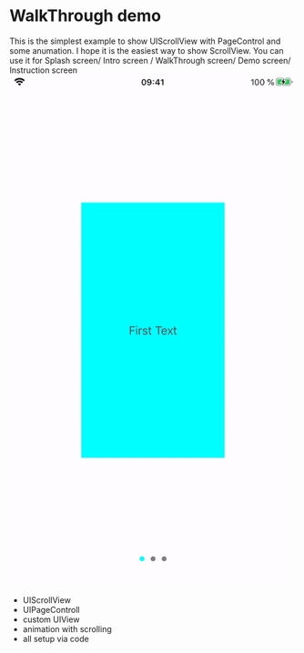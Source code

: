 # WalkThrough demo
This is the simplest example to show UIScrollView with PageControl and some anumation.
I hope it is the easiest way to show ScrollView. You can use it for Splash screen/ Intro screen / WalkThrough screen/ Demo screen/ Instruction screen 
![WalkThroughScreen](./scrollView.gif "ScrollView Demo")


* UIScrollView
* UIPageControll
* custom UIView
* animation with scrolling
* all setup via code
